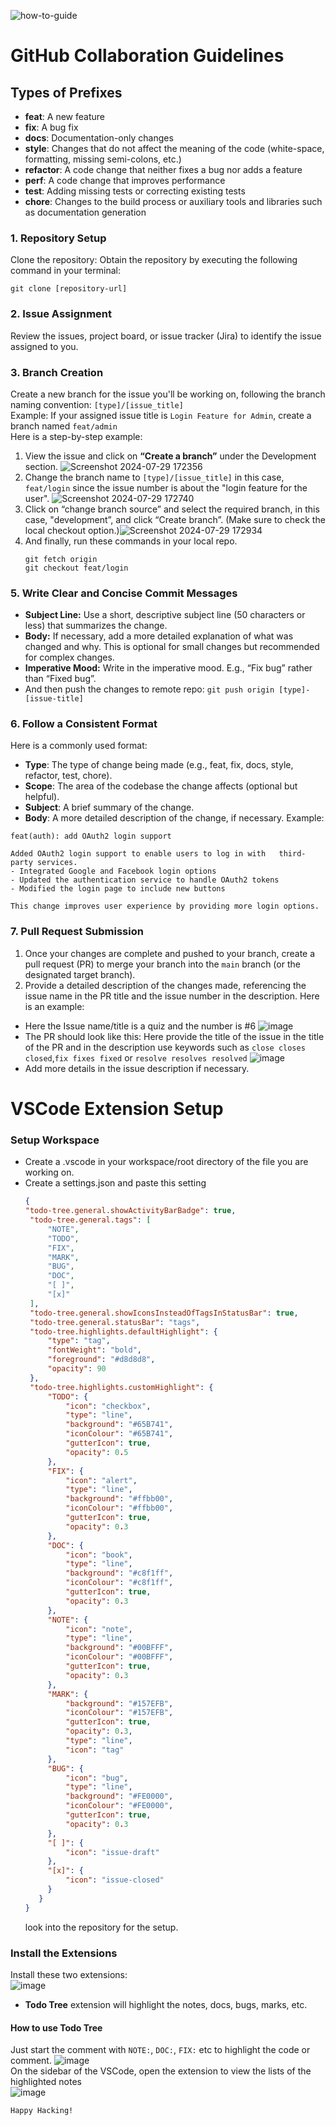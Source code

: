 ![how-to-guide](https://github.com/user-attachments/assets/081e9d71-b1b8-46cd-8de8-b98d3c4e4402)

# GitHub Collaboration Guidelines

## Types of Prefixes
- **feat**: A new feature
- **fix**: A bug fix
- **docs**: Documentation-only changes
- **style**: Changes that do not affect the meaning of the code (white-space, formatting, missing semi-colons, etc.)
- **refactor**: A code change that neither fixes a bug nor adds a feature
- **perf**: A code change that improves performance
- **test**: Adding missing tests or correcting existing tests
- **chore**: Changes to the build process or auxiliary tools and libraries such as documentation generation


### 1. Repository Setup
Clone the repository: Obtain the repository by executing the following command in your terminal:
```
git clone [repository-url]
```

### 2. Issue Assignment
Review the issues, project board, or issue tracker (Jira) to identify the issue assigned to you.

### 3. Branch Creation
Create a new branch for the issue you'll be working on, following the branch naming convention: `[type]/[issue_title]` <br />
Example: If your assigned issue title is `Login Feature for Admin`, create a branch named  `feat/admin` <br />
Here is a step-by-step example:
1. View the issue and click on **“Create a branch”** under the Development section. 
![Screenshot 2024-07-29 172356](https://github.com/user-attachments/assets/b6fc1e16-fa49-4b82-bfd8-4c70539780a6)
2. Change the branch name to `[type]/[issue_title]` in this case, `feat/login` since the issue number is about the "login feature for the user". 
![Screenshot 2024-07-29 172740](https://github.com/user-attachments/assets/7fb69f4c-7218-4edf-a603-8d395c0585e5)
3. Click on “change branch source” and select the required branch, in this case, "development”, and click “Create branch”. (Make sure to check the local checkout option.)![Screenshot 2024-07-29 172934](https://github.com/user-attachments/assets/fc468d62-2f51-4f9e-bb45-9ff2f8ebd89c) 
4. And finally, run these commands in your local repo.
   ```
   git fetch origin
   git checkout feat/login
   ```				

### 5. Write Clear and Concise Commit Messages
- **Subject Line:** Use a short, descriptive subject line (50 characters or less) that summarizes the change.
- **Body:** If necessary, add a more detailed explanation of what was changed and why. This is optional for small changes but recommended for complex changes.
- **Imperative Mood:** Write in the imperative mood. E.g., “Fix bug” rather than “Fixed bug”.
- And then push the changes to remote repo: ```git push origin [type]-[issue-title]```

### 6. Follow a Consistent Format
Here is a commonly used format:
- **Type**: The type of change being made (e.g., feat, fix, docs, style, refactor, test, chore).
- **Scope**: The area of the codebase the change affects (optional but helpful).
- **Subject**: A brief summary of the change.
- **Body**: A more detailed description of the change, if necessary.
Example:
```
feat(auth): add OAuth2 login support

Added OAuth2 login support to enable users to log in with   third-party services. 
- Integrated Google and Facebook login options 
- Updated the authentication service to handle OAuth2 tokens 
- Modified the login page to include new buttons

This change improves user experience by providing more login options.
```


### 7. Pull Request Submission
1. Once your changes are complete and pushed to your branch, create a pull request (PR) to merge your branch into the  `main`  branch (or the designated target branch).
2. Provide a detailed description of the changes made, referencing the issue name in the PR title and the issue number in the description.
Here is an example:
  - Here the Issue name/title is a quiz and the number is #6 ![image](https://github.com/perceptronbd/how-to-guide/assets/53243993/16308b17-8c82-4bfe-bca4-48c42ea0ebf4)
  - The PR should look like this: Here provide the title of the issue in the title of the PR and in the description use keywords such as `close closes closed`,`fix fixes fixed` or `resolve resolves resolved` ![image](https://github.com/perceptronbd/how-to-guide/assets/53243993/006b8753-20eb-4ba5-9002-b031eaad4225)
  - Add more details in the issue description if necessary.


# VSCode Extension Setup

### Setup Workspace
- Create a .vscode in your workspace/root directory of the file you are working on.
- Create a settings.json and paste this setting
   ```json
   {
   "todo-tree.general.showActivityBarBadge": true,
	"todo-tree.general.tags": [
		"NOTE",
		"TODO",
		"FIX",
		"MARK",
		"BUG",
		"DOC",
		"[ ]",
		"[x]"
	],
	"todo-tree.general.showIconsInsteadOfTagsInStatusBar": true,
	"todo-tree.general.statusBar": "tags",
	"todo-tree.highlights.defaultHighlight": {
		"type": "tag",
		"fontWeight": "bold",
		"foreground": "#d8d8d8",
		"opacity": 90
	},
	"todo-tree.highlights.customHighlight": {
		"TODO": {
			"icon": "checkbox",
			"type": "line",
			"background": "#65B741",
			"iconColour": "#65B741",
			"gutterIcon": true,
			"opacity": 0.5
		},
		"FIX": {
			"icon": "alert",
			"type": "line",
			"background": "#ffbb00",
			"iconColour": "#ffbb00",
			"gutterIcon": true,
			"opacity": 0.3
		},
		"DOC": {
			"icon": "book",
			"type": "line",
			"background": "#c8f1ff",
			"iconColour": "#c8f1ff",
			"gutterIcon": true,
			"opacity": 0.3
		},
		"NOTE": {
			"icon": "note",
			"type": "line",
			"background": "#00BFFF",
			"iconColour": "#00BFFF",
			"gutterIcon": true,
			"opacity": 0.3
		},
		"MARK": {
			"background": "#157EFB",
			"iconColour": "#157EFB",
			"gutterIcon": true,
			"opacity": 0.3,
			"type": "line",
			"icon": "tag"
		},
		"BUG": {
			"icon": "bug",
			"type": "line",
			"background": "#FE0000",
			"iconColour": "#FE0000",
			"gutterIcon": true,
			"opacity": 0.3
		},
		"[ ]": {
			"icon": "issue-draft"
		},
		"[x]": {
			"icon": "issue-closed"
		}
	  }
   }
   ```
   look into the repository for the setup.

### Install the Extensions
Install these two extensions: </br>
![image](https://github.com/perceptronbd/how-to-guide/assets/53243993/386283e9-94c0-44bb-9946-2a138fb17dd4)

- **Todo Tree** extension will highlight the notes, docs, bugs, marks, etc.
#### How to use Todo Tree
Just start the comment with `NOTE:`, `DOC:`, `FIX:` etc to highlight the code or comment. ![image](https://github.com/perceptronbd/how-to-guide/assets/53243993/915ef0d4-62bb-4484-8f31-60de6413f57e) </br>
On the sidebar of the VSCode, open the extension to view the lists of the highlighted notes </br> ![image](https://github.com/perceptronbd/how-to-guide/assets/53243993/7d3aa54f-3e66-4fbc-be5b-c75747f45806)

`Happy Hacking!`

